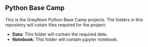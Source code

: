 ## Python Base Camp

This is the GreyAtom Python Base Camp projects.
The folders in this repository will cotain files required for the project:

* **Data:** This folder will contain the required data.
* **Notebook:** This folder will contain jupyter notebook.
